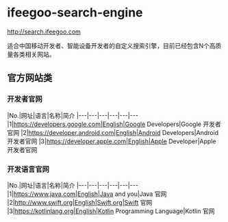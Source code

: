 # ifeegoo-search-engine

http://search.ifeegoo.com

适合中国移动开发者、智能设备开发者的自定义搜索引擎，目前已经包含N个高质量各类相关网站。

## 官方网站类

### 开发者官网

|No.|网址|语言|名称|简介
|---|---|---|---|---|---
|1|https://developers.google.com|English|Google Developers|Google 开发者官网
|2|https://developer.android.com|English|Android Developers|Android 开发者官网
|3|https://developer.apple.com|English|Apple Developer|Apple 开发者官网

### 开发语言官网

|No.|网址|语言|名称|简介
|---|---|---|---|---|---
|1|https://www.java.com|English|Java and you|Java 官网
|2|http://www.swift.org|English|Swift.org|Swift 官网
|3|https://kotlinlang.org|English|Kotlin Programming Language|Kotlin 官网

